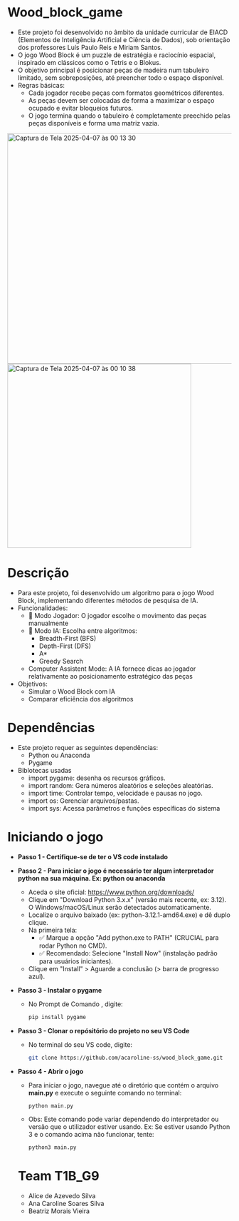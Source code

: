 # Wood_block_game
* Este projeto foi desenvolvido no âmbito da unidade curricular de EIACD (Elementos de Inteligência Artificial e Ciência de Dados), sob orientação dos professores Luís Paulo Reis e Miriam Santos.
* O jogo Wood Block é um puzzle de estratégia e raciocínio espacial, inspirado em clássicos como o Tetris e o Blokus.
* O objetivo principal é posicionar peças de madeira num tabuleiro limitado, sem sobreposições, até preencher todo o espaço disponível.
* Regras básicas:
  * Cada jogador recebe peças com formatos geométricos diferentes.
  * As peças devem ser colocadas de forma a maximizar o espaço ocupado e evitar bloqueios futuros.
  * O jogo termina quando o tabuleiro é completamente preechido pelas peças disponíveis e forma uma matriz vazia.
    
 <img width="517" alt="Captura de Tela 2025-04-07 às 00 13 30" src="https://github.com/user-attachments/assets/924ec2ea-d489-4290-821c-b6bed396eab0" />

<img width="413" alt="Captura de Tela 2025-04-07 às 00 10 38" src="https://github.com/user-attachments/assets/8be28e74-cec9-4c81-ae68-af61bded7574" />


# Descrição
* Para este projeto, foi desenvolvido um algoritmo para o jogo Wood Block, implementando diferentes métodos de pesquisa de IA.
* Funcionalidades:
  * 👤 Modo Jogador: O jogador escolhe o movimento das peças manualmente
  * 🤖 Modo IA: Escolha entre algoritmos:
     * Breadth-First (BFS)
     * Depth-First (DFS)
     * A*
     * Greedy Search
  * Computer Assistent Mode: A IA fornece dicas ao jogador relativamente ao posicionamento estratégico das peças
* Objetivos:
  * Simular o Wood Block com IA
  * Comparar eficiência dos algoritmos

 # Dependências
 * Este projeto requer as seguintes dependências:
   * Python ou Anaconda
   * Pygame
* Biblotecas usadas
  * import pygame: desenha os recursos gráficos.
  * import random: Gera números aleatórios e seleções aleatórias.
  * import time: Controlar tempo, velocidade e pausas no jogo.
  * import os: Gerenciar arquivos/pastas.
  * import sys: Acessa parâmetros e funções específicas do sistema

# Iniciando o jogo
* **Passo 1 - Certifique-se de ter o VS code instalado**
  
* **Passo 2 - Para iniciar o jogo é necessário ter algum interpretador python na sua máquina. Ex: python ou anaconda**
  * Aceda o site oficial: https://www.python.org/downloads/
  * Clique em "Download Python 3.x.x" (versão mais recente, ex: 3.12). O Windows/macOS/Linux serão detectados automaticamente.
  * Localize o arquivo baixado (ex: python-3.12.1-amd64.exe) e dê duplo clique.
  * Na primeira tela:
     * ✅ Marque a opção "Add python.exe to PATH" (CRUCIAL para rodar Python no CMD).
     * ✅ Recomendado: Selecione "Install Now" (instalação padrão para usuários iniciantes).
  * Clique em "Install" > Aguarde a conclusão (> barra de progresso azul).
* **Passo 3 - Instalar o pygame**
  * No Prompt de Comando , digite:
    ```bash
    pip install pygame
    ```
* **Passo 3 - Clonar o repósitório do projeto no seu VS Code**
  * No terminal do seu VS code, digite:
    ```bash
    git clone https://github.com/acaroline-ss/wood_block_game.git
    ```
* **Passo 4 - Abrir o jogo**
  * Para iniciar o jogo, navegue até o diretório que contém o arquivo **main.py** e execute o seguinte comando no terminal:
    ```bash
    python main.py
    ```
  * Obs: Este comando pode variar dependendo do interpretador ou versão que o utilizador estiver usando. Ex: Se estiver usando Python 3 e o comando acima não funcionar, tente:
    ```bash
    python3 main.py
    ```
  # Team T1B_G9
  * Alice de Azevedo Silva
  * Ana Caroline Soares Silva
  * Beatriz Morais Vieira
